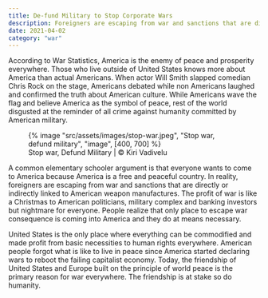 ```yaml
---
title: De-fund Military to Stop Corporate Wars
description: Foreigners are escaping from war and sanctions that are directly or indirectly linked to American weapon manufactures
date: 2021-04-02
category: "war"
---
```


According to War Statistics, America is the enemy of peace and prosperity everywhere. Those who live outside of United States knows more about America than actual Americans. When actor Will Smith slapped comedian Chris Rock on the stage, Americans debated while non Americans laughed and confirmed the truth about American culture. While Americans wave the flag and believe America as the symbol of peace, rest of the world disgusted at the reminder of all crime against humanity committed by American military.

<!-- excerpt -->

<figure>
{% image "src/assets/images/stop-war.jpeg", "Stop war, defund military", "image", [400, 700] %}
<figcaption>Stop war, Defund Military | © Kiri Vadivelu</figcaption>
</figure>

A common elementary schooler argument is that everyone wants to come to America because America is a free and peaceful country. In reality, foreigners are escaping from war and sanctions that are directly or indirectly linked to American weapon manufactures. The profit of war is like a Christmas to American politicians, military complex and banking investors but nightmare for everyone. People realize that only place to escape war consequence is coming into America and they do at means necessary.

United States is the only place where everything can be commodified and made profit from basic necessities to human rights everywhere. American people forgot what is like to live in peace since America started declaring wars to reboot the failing capitalist economy. Today, the friendship of United States and Europe built on the principle of world peace is the primary reason for war everywhere. The friendship is at stake so do humanity.
